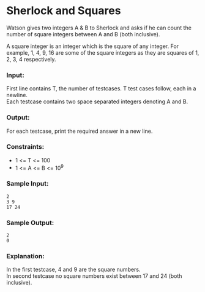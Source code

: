 Sherlock and Squares
====================

Watson gives two integers A & B to Sherlock and asks if he can count the number of square integers between A and B (both inclusive).

A square integer is an integer which is the square of any integer. For example, 1, 4, 9, 16 are some of the square integers as they are squares of 1, 2, 3, 4 respectively.

### Input:

First line contains T, the number of testcases. T test cases follow, each in a newline.  
Each testcase contains two space separated integers denoting A and B.

### Output:

For each testcase, print the required answer in a new line.

### Constraints:

* 1 <= T <= 100
* 1 <= A <= B <= 10<sup>9</sup>

### Sample Input:

    2
    3 9
    17 24

### Sample Output:

    2
    0

### Explanation:

In the first testcase, 4 and 9 are the square numbers.  
In second testcase no square numbers exist between 17 and 24 (both inclusive).